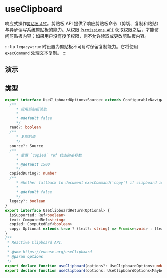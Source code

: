 # useClipboard

响应式操作[`剪贴板 API`](https://developer.mozilla.org/en-US/docs/Web/API/Clipboard_API)。剪贴板 API 提供了响应剪贴板命令（剪切、复制和粘贴）与异步读写系统剪贴板的能力。从权限 [`Permissions API`](https://developer.mozilla.org/zh-CN/docs/Web/API/Permissions_API) 获取权限之后，才能访问剪贴板内容；如果用户没有授予权限，则不允许读取或更改剪贴板内容。

::: tip
`legacy=true` 时设置为剪贴板不可用时保留复制能力。它将使用 `execCommand` 处理文本复制。
:::

## 演示

<demo src="./demo.vue" title="useClipboard" desc="响应式操作剪切板复制粘贴"></demo>

## 类型

```ts
export interface UseClipboardOptions<Source> extends ConfigurableNavigator {
  /**
     * 启用剪贴板读取
     *
     * @default false
     */
  read?: boolean
  /**
     * 复制的值
     */
  source?: Source
  /**
     * 重置 `copied` ref 状态的毫秒数
     *
     * @default 1500
     */
  copiedDuring?: number
  /**
     * Whether fallback to document.execCommand('copy') if clipboard is undefined.
     *
     * @default false
     */
  legacy?: boolean
}
export interface UseClipboardReturn<Optional> {
  isSupported: Ref<boolean>
  text: ComputedRef<string>
  copied: ComputedRef<boolean>
  copy: Optional extends true ? (text?: string) => Promise<void> : (text: string) => Promise<void>
}
/**
 * Reactive Clipboard API.
 *
 * @see https://vueuse.org/useClipboard
 * @param options
 */
export declare function useClipboard(options?: UseClipboardOptions<undefined>): UseClipboardReturn<false>
export declare function useClipboard(options: UseClipboardOptions<MaybeComputedRef<string>>): UseClipboardReturn<true>
```
